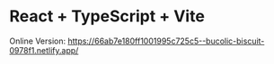 # React + TypeScript + Vite

Online Version: https://66ab7e180ff1001995c725c5--bucolic-biscuit-0978f1.netlify.app/
